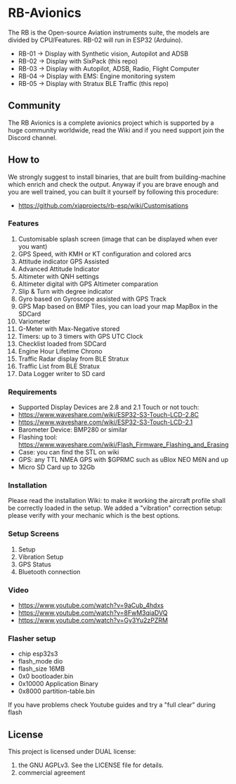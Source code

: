 # RB-Avionics
The RB is the Open-source Aviation instruments suite, the models are divided by CPU/Features. RB-02 will run in ESP32 (Arduino).
- RB-01 -> Display with Synthetic vision, Autopilot and ADSB
- RB-02 -> Display with SixPack (this repo)
- RB-03 -> Display with Autopilot, ADSB, Radio, Flight Computer
- RB-04 -> Display with EMS: Engine monitoring system
- RB-05 -> Display with Stratux BLE Traffic (this repo)

## Community
The RB Avionics is a complete avionics project which is supported by a huge community worldwide, read the Wiki and if you need support join the Discord channel.

## How to
We strongly suggest to install binaries, that are built from building-machine which enrich and check the output.
Anyway if you are brave enough and you are well trained, you can built it yourself by following this procedure:
- https://github.com/xiaprojects/rb-esp/wiki/Customisations


### Features
1. Customisable splash screen (image that can be displayed when ever you want) 
3. GPS Speed, with KMH or KT configuration and colored arcs
4. Attitude indicator GPS Assisted
5. Advanced Attitude Indicator
6. Altimeter with QNH settings
7. Altimeter digital with GPS Altimeter comparation
8. Slip & Turn with degree indicator
9. Gyro based on Gyroscope assisted with GPS Track
10. GPS Map based on BMP Tiles, you can load your map MapBox in the SDCard
11. Variometer
12. G-Meter with Max-Negative stored
13. Timers: up to 3 timers with GPS UTC Clock
14. Checklist loaded from SDCard
15. Engine Hour Lifetime Chrono
16. Traffic Radar display from BLE Stratux
17. Traffic List from BLE Stratux
18. Data Logger writer to SD card


### Requirements
- Supported Display Devices are 2.8 and 2.1 Touch or not touch:
- https://www.waveshare.com/wiki/ESP32-S3-Touch-LCD-2.8C
- https://www.waveshare.com/wiki/ESP32-S3-Touch-LCD-2.1
- Barometer Device: BMP280 or similar
- Flashing tool: https://www.waveshare.com/wiki/Flash_Firmware_Flashing_and_Erasing
- Case: you can find the STL on wiki
- GPS: any TTL NMEA GPS with $GPRMC such as uBlox NEO M6N and up
- Micro SD Card up to 32Gb 

### Installation
Please read the installation Wiki: to make it working the aircraft profile shall be correctly loaded in the setup.
We added a "vibration" correction setup: please verify with your mechanic which is the best options.

### Setup Screens
1. Setup
2. Vibration Setup
3. GPS Status
4. Bluetooth connection

### Video
- https://www.youtube.com/watch?v=9aCub_4hdxs
- https://www.youtube.com/watch?v=8FwM3qiaDVQ
- https://www.youtube.com/watch?v=Gy3Yu2zPZRM

### Flasher setup
- chip esp32s3
- flash_mode dio
- flash_size 16MB
- 0x0 bootloader.bin
- 0x10000 Application Binary
- 0x8000 partition-table.bin

If you have problems check Youtube guides and try a "full clear" during flash

## License
This project is licensed under DUAL license:
1. the GNU AGPLv3. See the LICENSE file for details.
2. commercial agreement
